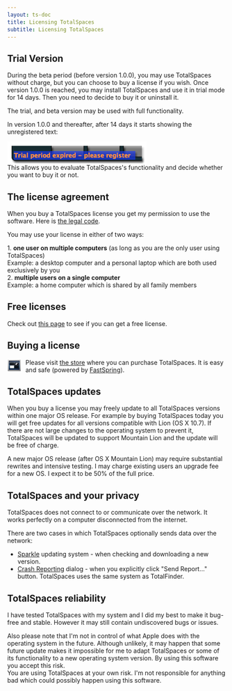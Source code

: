 ```yaml
---
layout: ts-doc
title: Licensing TotalSpaces
subtitle: Licensing TotalSpaces
---
```


## Trial Version

<div class="license-desk">
During the beta period (before version 1.0.0), you may use TotalSpaces without charge, but you can choose to buy a license if you wish.
Once version 1.0.0 is reached, you may install TotalSpaces and use it in trial mode for 14 days. Then you need to decide to buy it or uninstall it.
</div>

The trial, and beta version may be used with full functionality.

In version 1.0.0 and thereafter, after 14 days it starts showing the unregistered text:

<img src="/images/spaces-unregistered.png" class="doc-inline-image" style="left: 0px; margin-bottom: -20px">

This allows you to evaluate TotalSpaces's functionality and decide whether you want to buy it or not.

## The license agreement

When you buy a TotalSpaces license you get my permission to use the software. Here is [the legal code](/license.txt).

<div class="license-desk">
<p>You may use your license in either of two ways:</p>
<div class="choice">1. <strong>one user on multiple computers</strong> <span class="note">(as long as you are the only user using TotalSpaces)</span></div>
<div class="example">Example: a desktop computer and a personal laptop which are both used exclusively by you</div>
<div class="choice">2. <strong>multiple users on a single computer</strong></div>
<div class="example">Example: a home computer which is shared by all family members</div>
</div>

## Free licenses

Check out [this page](/free-licenses) to see if you can get a free license.

## Buying a license

<img src="/base/img/totalspaces-icon-shop.png" style="width: 32px; float: left; margin-right: 10px">

Please visit [the store](https://sites.fastspring.com/switchstep/instant/totalspaces) where you can purchase TotalSpaces. It is easy and safe (powered by [FastSpring](http://fastspring.com)).

## TotalSpaces updates

When you buy a license you may freely update to all TotalSpaces versions within one major OS release. For example by buying TotalSpaces today you will get free updates for all versions compatible with Lion (OS X 10.7).  If there are not large changes to the operating system to prevent it, TotalSpaces will be updated to support Mountain Lion and the update will be free of charge.

A new major OS release (after OS X Mountain Lion) may require substantial rewrites and intensive testing. I may charge existing users an upgrade fee for a new OS. I expect it to be 50% of the full price.

## TotalSpaces and your privacy

TotalSpaces does not connect to or communicate over the network. It works perfectly on a computer disconnected from the internet.

There are two cases in which TotalSpaces optionally sends data over the network:

* [Sparkle](http://sparkle.andymatuschak.org/) updating system - when checking and downloading a new version.
* [Crash Reporting](http://blog.binaryage.com/crash-reporting-in-binaryage) dialog - when you explicitly click "Send Report..." button. TotalSpaces uses the same system as TotalFinder.

## TotalSpaces reliability

I have tested TotalSpaces with my system and I did my best to make it bug-free and stable. However it may still contain undiscovered bugs or issues.

<div class="license-warning">
Also please note that I'm not in control of what Apple does with the operating system in the future. Although unlikely, it may happen that some future update makes it impossible for me to adapt TotalSpaces or some of its functionality to a new operating system version. By using this software you accept this risk.
</div>

<div class="license-exclamation">
You are using TotalSpaces at your own risk. I'm not responsible for anything bad which could possibly happen using this software.
</div>